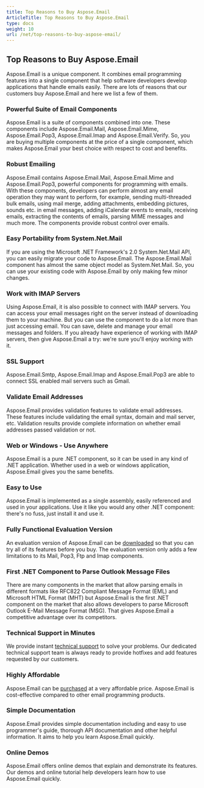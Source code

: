```yaml
---
title: Top Reasons to Buy Aspose.Email
ArticleTitle: Top Reasons to Buy Aspose.Email
type: docs
weight: 10
url: /net/top-reasons-to-buy-aspose-email/
---
```


## **Top Reasons to Buy Aspose.Email**
Aspose.Email is a unique component. It combines email programming features into a single component that help software developers develop applications that handle emails easily. There are lots of reasons that our customers buy Aspose.Email and here we list a few of them.
### **Powerful Suite of Email Components**
Aspose.Email is a suite of components combined into one. These components include Aspose.Email.Mail, Aspose.Email.Mime, Aspose.Email.Pop3, Aspose.Email.Imap and Aspose.Email.Verify. So, you are buying multiple components at the price of a single component, which makes Aspose.Email your best choice with respect to cost and benefits.
### **Robust Emailing**
Aspose.Email contains Aspose.Email.Mail, Aspose.Email.Mime and Aspose.Email.Pop3, powerful components for programming with emails. With these components, developers can perform almost any email operation they may want to perform, for example, sending multi-threaded bulk emails, using mail merge, adding attachments, embedding pictures, sounds etc. in email messages, adding iCalendar events to emails, receiving emails, extracting the contents of emails, parsing MIME messages and much more. The components provide robust control over emails.
### **Easy Portability from System.Net.Mail**
If you are using the Microsoft .NET Framework's 2.0 System.Net.Mail API, you can easily migrate your code to Aspose.Email. The Aspose.Email.Mail component has almost the same object model as System.Net.Mail. So, you can use your existing code with Aspose.Email by only making few minor changes.
### **Work with IMAP Servers**
Using Aspose.Email, it is also possible to connect with IMAP servers. You can access your email messages right on the server instead of downloading them to your machine. But you can use the component to do a lot more than just accessing email. You can save, delete and manage your email messages and folders. If you already have experience of working with IMAP servers, then give Aspose.Email a try: we're sure you'll enjoy working with it.
### **SSL Support**
Aspose.Email.Smtp, Aspose.Email.Imap and Aspose.Email.Pop3 are able to connect SSL enabled mail servers such as Gmail.
### **Validate Email Addresses**
Aspose.Email provides validation features to validate email addresses. These features include validating the email syntax, domain and mail server, etc. Validation results provide complete information on whether email addresses passed validation or not.
### **Web or Windows - Use Anywhere**
Aspose.Email is a pure .NET component, so it can be used in any kind of .NET application. Whether used in a web or windows application, Aspose.Email gives you the same benefits.
### **Easy to Use**
Aspose.Email is implemented as a single assembly, easily referenced and used in your applications. Use it like you would any other .NET component: there's no fuss, just install it and use it.
### **Fully Functional Evaluation Version**
An evaluation version of Aspose.Email can be [downloaded](http://www.aspose.com/community/files/51/.net-components/aspose.email-for-.net/default.aspx) so that you can try all of its features before you buy. The evaluation version only adds a few limitations to its Mail, Pop3, Ftp and Imap components.
### **First .NET Component to Parse Outlook Message Files**
There are many components in the market that allow parsing emails in different formats like RFC822 Compliant Message Format (EML) and Microsoft HTML Format (MHT) but Aspose.Email is the first .NET component on the market that also allows developers to parse Microsoft Outlook E-Mail Message Format (MSG). That gives Aspose.Email a competitive advantage over its competitors.
### **Technical Support in Minutes**
We provide instant [technical support](http://www.aspose.com/community/forums/aspose.email-product-family/188/showforum.aspx) to solve your problems. Our dedicated technical support team is always ready to provide hotfixes and add features requested by our customers. 
### **Highly Affordable**
Aspose.Email can be [purchased](http://www.aspose.com/purchase/default.aspx) at a very affordable price. Aspose.Email is cost-effective compared to other email programming products.
### **Simple Documentation**
Aspose.Email provides simple documentation including and easy to use programmer's guide, thorough API documentation and other helpful information. It aims to help you learn Aspose.Email quickly.
### **Online Demos**
Aspose.Email offers online demos that explain and demonstrate its features. Our demos and online tutorial help developers learn how to use Aspose.Email quickly.
